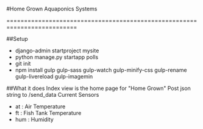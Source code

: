 #Home Grown Aquaponics Systems

==========================================================================

##Setup
- django-admin startproject mysite
- python manage.py startapp polls
- git init
- npm install gulp gulp-sass gulp-watch gulp-minify-css gulp-rename gulp-livereload gulp-imagemin


##What it does
Index view is the home page for "Home Grown"
Post json string to /send_data
Current Sensors
- at : Air Temperature
- ft : Fish Tank Temperature
- hum : Humidity